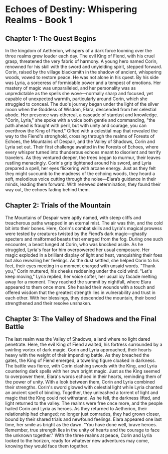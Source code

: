 # Echoes of Destiny: Whispering Realms - Book 1

## Chapter 1: The Quest Begins
In the kingdom of Aetherion, whispers of a dark force looming over the three realms grew louder each day. The evil King of Fiend, with his cruel grasp, threatened the very fabric of harmony. A young hero named Corin, renowned for his skill with the sword and unyielding spirit, stepped forward. Corin, raised by the village blacksmith in the shadow of ancient, whispering woods, vowed to restore peace.
He was not alone in his quest. By his side was Lyria, a sorceress of formidable power and a tempest of emotions. Her mastery of magic was unparalleled, and her personality was as unpredictable as the spells she wove—normally sharp and focused, yet capable of unexpected warmth, particularly around Corin, which she struggled to conceal.
The duo's journey began under the light of the silver moon when the Goddess of Wisdom, Elara, descended from her celestial abode. Her presence was ethereal, a cascade of stardust and knowledge. "Corin, Lyria," she spoke with a voice both gentle and commanding, "the path ahead is fraught with peril, but with unity and courage, you can overthrow the King of Fiend."
Gifted with a celestial map that revealed the way to the Fiend's stronghold, crossing through the realms of Forests of Echoes, the Mountains of Despair, and the Valley of Shadows, Corin and Lyria set out. Their first challenge awaited in the Forests of Echoes, where every whisper turned into thunderous echoes meant to disorient and terrify travelers.
As they ventured deeper, the trees began to murmur, their leaves rustling menacingly. Corin's grip tightened around his sword, and Lyria prepared a spell, her eyes flickering with arcane energy. Just as they felt they might succumb to the madness of the echoing woods, they heard a soft, melodious voice cutting through the noise—Elara’s guidance in their minds, leading them forward. With renewed determination, they found their way out, the echoes fading behind them.

## Chapter 2: Trials of the Mountain
The Mountains of Despair were aptly named, with steep cliffs and treacherous paths wrapped in an eternal mist. The air was thin, and the cold bit into their bones. Here, Corin's combat skills and Lyria's magical prowess were tested by creatures twisted by the Fiend’s dark magic—ghastly specters and malformed beasts that emerged from the fog.
During one such encounter, a beast lunged at Corin, who was knocked aside. As he struggled, Lyria's fear for him overpowered her usual composure. Her magic exploded in a brilliant display of light and heat, vanquishing their foes but also revealing her feelings. As the dust settled, she helped Corin to his feet, their eyes meeting in a moment charged with unsaid words.
"Thank you," Corin muttered, his cheeks reddening under the cold wind.
"Let's keep moving," Lyria replied, her voice softer, her usual icy facade melting away for a moment.
They reached the summit by nightfall, where Elara appeared to them once more. She healed their wounds with a touch and offered wisdom that the greatest strength lies in vulnerability and trust in each other. With her blessings, they descended the mountain, their bond strengthened and their resolve unshaken.

## Chapter 3: The Valley of Shadows and the Final Battle
The last realm was the Valley of Shadows, a land where no light dared penetrate. Here, the evil King of Fiend awaited, his fortress surrounded by a swirling vortex of dark magic. Corin and Lyria approached, their hearts heavy with the weight of their impending battle.
As they breached the gates, the King of Fiend emerged, a towering figure cloaked in darkness. The battle was fierce, with Corin clashing swords with the King, and Lyria countering dark spells with her own bright magic. Just as the King seemed to overpower them, Elara's words echoed in their hearts, reminding them of the power of unity.
With a look between them, Corin and Lyria combined their strengths. Corin's sword glowed with celestial light while Lyria chanted an ancient spell of binding. Together, they unleashed a torrent of light and magic that the King could not withstand. As he fell, the darkness lifted, and light returned to the valley.
The realms were free once more, and the people hailed Corin and Lyria as heroes. As they returned to Aetherion, their relationship had changed; no longer just comrades, they had grown closer, bound by their shared trials and newfound feelings.
Elara appeared one last time, her smile as bright as the dawn. "You have done well, brave heroes. Remember, true strength lies in the unity of hearts and the courage to face the unknown together."
With the three realms at peace, Corin and Lyria looked to the horizon, ready for whatever new adventures may come, knowing they would face them together.

